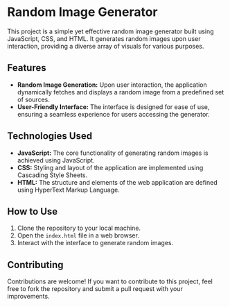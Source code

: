 # Random Image Generator

This project is a simple yet effective random image generator built using JavaScript, CSS, and HTML. It generates random images upon user interaction, providing a diverse array of visuals for various purposes.

## Features

- **Random Image Generation:** Upon user interaction, the application dynamically fetches and displays a random image from a predefined set of sources.
- **User-Friendly Interface:** The interface is designed for ease of use, ensuring a seamless experience for users accessing the generator.

## Technologies Used

- **JavaScript:** The core functionality of generating random images is achieved using JavaScript.
- **CSS:** Styling and layout of the application are implemented using Cascading Style Sheets.
- **HTML:** The structure and elements of the web application are defined using HyperText Markup Language.

## How to Use

1. Clone the repository to your local machine.
2. Open the `index.html` file in a web browser.
3. Interact with the interface to generate random images.

## Contributing

Contributions are welcome! If you want to contribute to this project, feel free to fork the repository and submit a pull request with your improvements.

